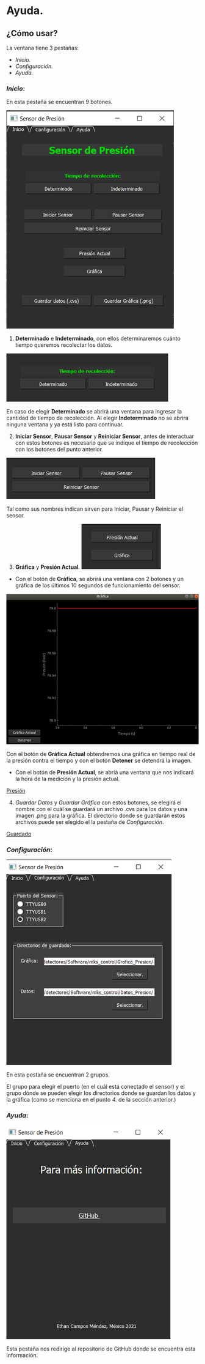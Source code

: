 # Ayuda.

## ¿Cómo usar? 

La ventana tiene 3 pestañas:

- _Inicio._
- _Configuración._
- _Ayuda._


### _Inicio_:

En esta pestaña se encuentran 9 botones.

![Inicio](https://github.com/El-Ethanol/Servicio-Social/blob/fce01dcd3d6676625b678aa82989e4819ea40956/Inicio.png)



1. __Determinado__ e __Indeterminado__, con ellos determinaremos cuánto tiempo queremos recolectar los datos. 

![Tiempo](https://github.com/El-Ethanol/Servicio-Social/blob/master/Tiempo.png) 

En caso de elegir __Determinado__ se abrirá una ventana para ingresar la cantidad de tiempo de recolección. Al elegir __Indeterminado__ no se abrirá ninguna ventana y ya está listo para continuar. 



2. __Iniciar Sensor__, __Pausar Sensor__ y __Reiniciar Sensor__, antes de interactuar con estos botones es necesario que se indique el tiempo de recolección con los botones del punto anterior.

![Sensor](https://github.com/El-Ethanol/Servicio-Social/blob/master/Sensor.png) 

Tal como sus nombres indican sirven para Iniciar, Pausar y Reiniciar el sensor.



3. __Gráfica__ y __Presión Actual__. ![Actuales](https://github.com/El-Ethanol/Servicio-Social/blob/master/Actuales.png) 

  - Con el botón de __Gráfica__, se abrirá una ventana con 2 botones y un gráfica de los últimos 10 segundos de funcionamiento del sensor. 
  
  ![Gráfica](https://github.com/El-Ethanol/Servicio-Social/blob/master/Gr%C3%A1fica.png) 
  
  Con el botón de __Gráfica Actual__ obtendremos una gráfica en tiempo real de la presión contra el tiempo y con el botón __Detener__ se detendrá la imagen. 

  - Con el botón de __Presión Actual__, se abriá una ventana que nos indicará la hora de la medición y la presión actual. 
  
  [Presión](https://github.com/El-Ethanol/Servicio-Social/blob/master/Presi%C3%B3n.png)


4. _Guardar Datos_ y _Guardar Gráfica_ con estos botones, se elegirá el nombre con el cuál se guardará un archivo .cvs para los datos y una imagen .png para la gráfica. El directorio donde se guardarán estos archivos puede ser elegido el la pestaña de _Configuración_. 

[Guardado](https://github.com/El-Ethanol/Servicio-Social/blob/master/Guardado.png)



### _Configuración_:

![configuración](https://github.com/El-Ethanol/Servicio-Social/blob/fce01dcd3d6676625b678aa82989e4819ea40956/Configuraci%C3%B3n.png)

En esta pestaña se encuentran 2 grupos.

El grupo para elegir el puerto (en el cuál está conectado el sensor) y el grupo dónde se pueden elegir los directorios donde se guardan los datos y la gráfica (como se menciona en el punto *4.* de la sección anterior.)




### _Ayuda_:

![Ayuda](https://github.com/El-Ethanol/Servicio-Social/blob/fce01dcd3d6676625b678aa82989e4819ea40956/Ayuda.png)

Esta pestaña nos redirige al repositorio de GitHub donde se encuentra esta información. 
